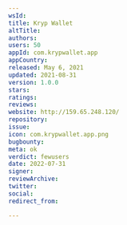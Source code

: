 ```yaml
---
wsId: 
title: Kryp Wallet
altTitle: 
authors: 
users: 50
appId: com.krypwallet.app
appCountry: 
released: May 6, 2021
updated: 2021-08-31
version: 1.0.0
stars: 
ratings: 
reviews: 
website: http://159.65.248.120/
repository: 
issue: 
icon: com.krypwallet.app.png
bugbounty: 
meta: ok
verdict: fewusers
date: 2022-07-31
signer: 
reviewArchive: 
twitter: 
social: 
redirect_from: 

---
```


